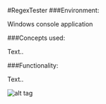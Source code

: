 #RegexTester
###Environment:

Windows console application

###Concepts used:

Text..

###Functionality:

Text..


![alt tag](https://raw.github.com/andrewjhinger/RegexTester/master/Capture.JPG)

